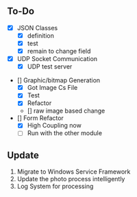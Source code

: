 ## To-Do

- [x] JSON Classes
    - [x] definition
    - [x] test
    - [x] remain to change field
- [x] UDP Socket Communication
  - [x] UDP test server
- [] Graphic/bitmap Generation
  - [x] Got Image Cs File
  - [x] Test
  - [x] Refactor
  - [] raw image based change
- [] Form Refactor
  - [x] High Coupling now
  - [ ] Run with the other module

## Update

1. Migrate to Windows Service Framework
2. Update the photo process intelligently
3. Log System for processing
